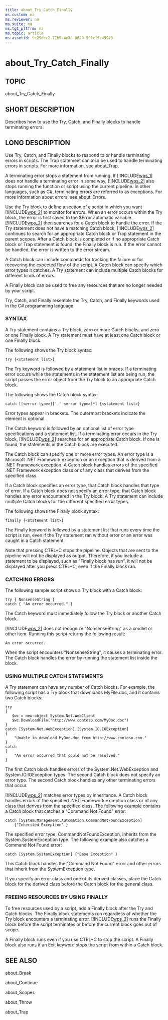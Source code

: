 ```yaml
---
title: about_Try_Catch_Finally
ms.custom: na
ms.reviewer: na
ms.suite: na
ms.tgt_pltfrm: na
ms.topic: article
ms.assetid: 9c25dec2-77b5-4e7e-8629-901cf5c45973
---
```

# about_Try_Catch_Finally
## TOPIC  
 about\_Try\_Catch\_Finally  
  
## SHORT DESCRIPTION  
 Describes how to use the Try, Catch, and Finally blocks to handle terminating errors.  
  
## LONG DESCRIPTION  
 Use Try, Catch, and Finally blocks to respond to or handle terminating errors in scripts. The Trap statement can also be used to handle terminating errors in scripts. For more information, see about\_Trap.  
  
 A terminating error stops a statement from running. If [!INCLUDE[wps_1]()] does not handle a terminating error in some way, [!INCLUDE[wps_2]()] also stops running the function or script using the current pipeline. In other languages, such as C\#, terminating errors are referred to as exceptions. For more information about errors, see about\_Errors.  
  
 Use the Try block to define a section of a script in which you want [!INCLUDE[wps_2]()] to monitor for errors. When an error occurs within the Try block, the error is first saved to the $Error automatic variable. [!INCLUDE[wps_2]()] then searches for a Catch block to handle the error. If the Try statement does not have a  matching Catch block, [!INCLUDE[wps_2]()] continues to search for an appropriate Catch block or Trap statement in the parent scopes. After a Catch block is completed or if no appropriate Catch block or Trap statement is found, the Finally block is run. If the error cannot be handled, the error is written to the error stream.  
  
 A Catch block can include commands for tracking the failure or for recovering the expected flow of the script. A Catch block can specify which error types it catches. A Try statement can include multiple Catch blocks for different kinds of errors.  
  
 A Finally block can be used to free any resources that are no longer needed by your script.  
  
 Try, Catch, and Finally resemble the Try, Catch, and Finally keywords used in the C\# programming language.  
  
### SYNTAX  
 A Try statement contains a Try block, zero or more Catch blocks, and zero or one Finally block. A Try statement must have at least one Catch block or one Finally block.  
  
 The following shows the Try block syntax:  
  
```  
try {<statement list>}  
```  
  
 The Try keyword is followed by a statement list in braces. If a terminating error occurs while the statements in the statement list are being run, the script passes the error object from the Try block to an appropriate Catch block.  
  
 The following shows the Catch block syntax:  
  
```  
catch [[<error type>][',' <error type>]*] {<statement list>}  
```  
  
 Error types appear in brackets. The outermost brackets indicate the element is optional.  
  
 The Catch keyword is followed by an optional list of error type specifications and a statement list. If a terminating error occurs in the Try block, [!INCLUDE[wps_2]()] searches for an appropriate Catch block. If one is found, the statements in the Catch block are executed.  
  
 The Catch block can specify one or more error types. An error type is a Microsoft .NET Framework exception or an exception that is derived from a .NET Framework exception. A Catch block handles errors of the specified .NET Framework exception class or of any class that derives from the specified class.  
  
 If a Catch block specifies an error type, that Catch block handles that type of error. If a Catch block does not specify an error type, that Catch block handles any error encountered in the Try block. A Try statement can include multiple Catch blocks for the different specified error types.  
  
 The following shows the Finally block syntax:  
  
```  
finally {<statement list>}  
```  
  
 The Finally keyword is followed by a statement list that runs every time the script is run, even if the Try statement ran without error or an error was caught in a Catch statement.  
  
 Note that pressing CTRL\+C stops the pipeline. Objects that are sent to the pipeline will not be displayed as output. Therefore, if you include a statement to be displayed, such as "Finally block has run", it will not be displayed after you press CTRL\+C, even if the Finally block ran.  
  
### CATCHING ERRORS  
 The following sample script shows a Try block with a Catch block:  
  
```  
try { NonsenseString }  
catch { "An error occurred." }  
```  
  
 The Catch keyword must immediately follow the Try block or another Catch block.  
  
 [!INCLUDE[wps_2]()] does not recognize "NonsenseString" as a cmdlet or other item. Running this script returns the following result:  
  
```  
An error occurred.  
```  
  
 When the script encounters "NonsenseString", it causes a terminating error. The Catch block handles the error by running the statement list inside the block.  
  
### USING MULTIPLE CATCH STATEMENTS  
 A Try statement can have any number of Catch blocks. For example, the following script has a Try block that downloads MyFile.doc, and it contains two Catch blocks:  
  
```  
try  
{  
   $wc = new-object System.Net.WebClient  
   $wc.DownloadFile("http://www.contoso.com/MyDoc.doc")  
}  
catch [System.Net.WebException],[System.IO.IOException]  
{  
    "Unable to download MyDoc.doc from http://www.contoso.com."  
}  
catch  
{  
    "An error occurred that could not be resolved."  
}  
```  
  
 The first Catch block handles errors of the System.Net.WebException and System.IO.IOException types. The second Catch block does not specify an error type. The second Catch block handles any other terminating errors that occur.  
  
 [!INCLUDE[wps_2]()] matches error types by inheritance. A Catch block handles errors of the specified .NET Framework exception class or of any class that derives from the specified class. The following example contains a Catch block that catches a "Command Not Found" error:  
  
```  
catch [System.Management.Automation.CommandNotFoundException]   
    {"Inherited Exception" }  
```  
  
 The specified error type, CommandNotFoundException, inherits from the System.SystemException type. The following example also catches a Command Not Found error:  
  
```  
catch [System.SystemException] {"Base Exception" }  
```  
  
 This Catch block handles the "Command Not Found" error and other errors that inherit from the SystemException type.  
  
 If you specify an error class and one of its derived classes, place the Catch block for the derived class before the Catch block for the general class.  
  
### FREEING RESOURCES BY USING FINALLY  
 To free resources used by a script, add a Finally block after the Try and Catch blocks. The Finally block statements run regardless of whether the Try block encounters a terminating error. [!INCLUDE[wps_2]()] runs the Finally block before the script terminates or before the current block goes out of scope.  
  
 A Finally block runs even if you use CTRL\+C to stop the script. A Finally block also runs if an Exit keyword stops the script from within a Catch block.  
  
## SEE ALSO  
 about\_Break  
  
 about\_Continue  
  
 about\_Scopes  
  
 about\_Throw  
  
 about\_Trap